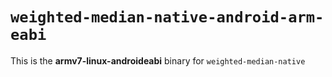 # `weighted-median-native-android-arm-eabi`

This is the **armv7-linux-androideabi** binary for `weighted-median-native`
